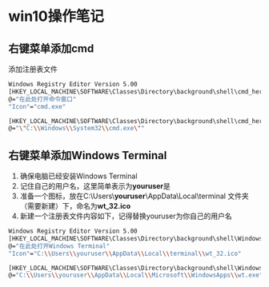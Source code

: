 # win10操作笔记

## 右键菜单添加cmd

添加注册表文件

```bash
Windows Registry Editor Version 5.00
[HKEY_LOCAL_MACHINE\SOFTWARE\Classes\Directory\background\shell\cmd_here]
@="在此处打开命令窗口"
"Icon"="cmd.exe"

[HKEY_LOCAL_MACHINE\SOFTWARE\Classes\Directory\background\shell\cmd_here\command]
@="\"C:\\Windows\\System32\\cmd.exe\""
```



## 右键菜单添加Windows Terminal

1. 确保电脑已经安装Windows Terminal
2. 记住自己的用户名，这里简单表示为**youruser**是
3. 准备一个图标，放在C:\Users\\**youruser**\AppData\Local\terminal 文件夹（需要新建）下，命名为**wt_32.ico**
4. 新建一个注册表文件内容如下，记得替换youruser为你自己的用户名

``` bash
Windows Registry Editor Version 5.00
[HKEY_LOCAL_MACHINE\SOFTWARE\Classes\Directory\background\shell\Windows_terminal_here]
@="在此处打开Windows Terminal"
"Icon"="C:\\Users\\youruser\\AppData\\Local\\terminal\\wt_32.ico"

[HKEY_LOCAL_MACHINE\SOFTWARE\Classes\Directory\background\shell\Windows_terminal_here\command]
@="C:\\Users\\youruser\\AppData\\Local\\Microsoft\\WindowsApps\\wt.exe"
```

